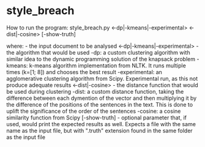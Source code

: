 # style_breach

How to run the program:
    style_breach.py <file> <-dp|-kmeans|-experimental> <-dist|-cosine> [-show-truth]

where:
    <filename> - the input document to be analysed
    <-dp|-kmeans|-experimental> - the algorithm that would be used
        -dp: a custom clustering algorithm with similar idea to the dynamic programming solution of the knapsack problem
        -kmeans: k-means algorithm implementation from NLTK. It runs multiple times (k=[1; 8]) and chooses the best result
        -experimental: an agglomerative clustering algorithm from Scipy. Experimental run, as this not produce adequate results
    <-dist|-cosine> - the distance function that would be used during clustering
        -dist: a custom distance function, taking the difference between each dymention of the vector and then multiplying
               it by the difference of the positions of the sentences in the text. This is done to uplift the
               significance of the order of the sentences
        -cosine: a cosine similarity function from Scipy
    [-show-truth] - optional parameter that, if used, would print the expected results as well. Expects a file with the same
                    name as the input file, but with ".truth" extension found in the same folder as the input file